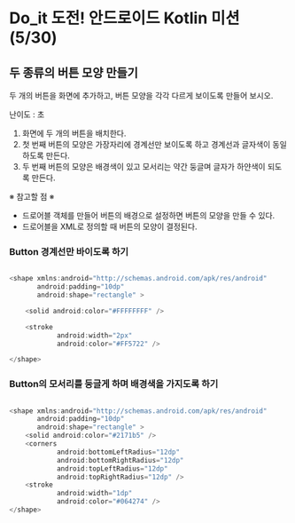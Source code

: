 # Do_it 도전! 안드로이드 Kotlin 미션 (5/30)

## 두 종류의 버튼 모양 만들기

두 개의 버튼을 화면에 추가하고, 버튼 모양을 각각 다르게 보이도록 만들어 보시오.

난이도 : 초


1. 화면에 두 개의 버튼을 배치한다.
2. 첫 번째 버튼의 모양은 가장자리에 경계선만 보이도록 하고 경계선과 글자색이 동일하도록 만든다.
3. 두 번째 버튼의 모양은 배경색이 있고 모서리는 약간 둥글며 글자가 하얀색이 되도록 만든다.

※ 참고할 점 ※

* 드로어블 객체를 만들어 버튼의 배경으로 설정하면 버튼의 모양을 만들 수 있다.
* 드로어블을 XML로 정의할 때 버튼의 모양이 결정된다.


### Button 경계선만 바이도록 하기

```java

<shape xmlns:android="http://schemas.android.com/apk/res/android"
       android:padding="10dp"
       android:shape="rectangle" >

    <solid android:color="#FFFFFFFF" />

    <stroke
            android:width="2px"
            android:color="#FF5722" />

</shape>

```

### Button의 모서리를 둥글게 하며 배경색을 가지도록 하기

```java

<shape xmlns:android="http://schemas.android.com/apk/res/android"
       android:padding="10dp"
       android:shape="rectangle" >
    <solid android:color="#2171b5" />
    <corners
            android:bottomLeftRadius="12dp"
            android:bottomRightRadius="12dp"
            android:topLeftRadius="12dp"
            android:topRightRadius="12dp" />
    <stroke
            android:width="1dp"
            android:color="#064274" />
</shape>

```